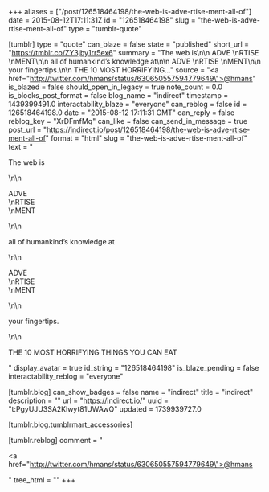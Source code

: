 +++
aliases = ["/post/126518464198/the-web-is-adve-rtise-ment-all-of"]
date = 2015-08-12T17:11:31Z
id = "126518464198"
slug = "the-web-is-adve-rtise-ment-all-of"
type = "tumblr-quote"

[tumblr]
type = "quote"
can_blaze = false
state = "published"
short_url = "https://tmblr.co/ZY3jby1rr5ex6"
summary = "The web is\n\n ADVE \nRTISE \nMENT\n\n all of humankind’s knowledge at\n\n ADVE \nRTISE \nMENT\n\n your fingertips.\n\n THE 10 MOST HORRIFYING..."
source = "<a href=\"http://twitter.com/hmans/status/630650557594779649\">@hmans</a>"
is_blazed = false
should_open_in_legacy = true
note_count = 0.0
is_blocks_post_format = false
blog_name = "indirect"
timestamp = 1439399491.0
interactability_blaze = "everyone"
can_reblog = false
id = 126518464198.0
date = "2015-08-12 17:11:31 GMT"
can_reply = false
reblog_key = "XrDFmfMq"
can_like = false
can_send_in_message = true
post_url = "https://indirect.io/post/126518464198/the-web-is-adve-rtise-ment-all-of"
format = "html"
slug = "the-web-is-adve-rtise-ment-all-of"
text = "<p>The web is</p>\n\n<p>ADVE<br/>\nRTISE<br/>\nMENT</p>\n\n<p>all of humankind&rsquo;s knowledge at</p>\n\n<p>ADVE<br/>\nRTISE<br/>\nMENT</p>\n\n<p>your fingertips.</p>\n\n<p>THE 10 MOST HORRIFYING THINGS YOU CAN EAT</p>"
display_avatar = true
id_string = "126518464198"
is_blaze_pending = false
interactability_reblog = "everyone"

[tumblr.blog]
can_show_badges = false
name = "indirect"
title = "indirect"
description = ""
url = "https://indirect.io/"
uuid = "t:PgyUJU3SA2Klwyt81UWAwQ"
updated = 1739939727.0

[tumblr.blog.tumblrmart_accessories]

[tumblr.reblog]
comment = "<p><a href=\"http://twitter.com/hmans/status/630650557594779649\">@hmans</a></p>"
tree_html = ""
+++
